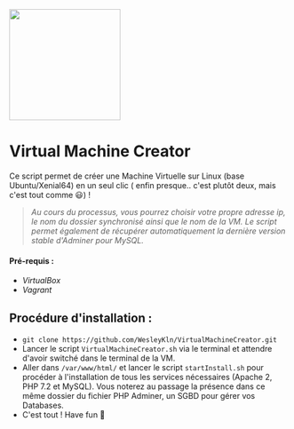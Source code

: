 <img src="https://cdn-images-1.medium.com/max/800/1*FIjDPNm9zRO_ESbUiGmCXA.png" width="200px">

# Virtual Machine Creator

Ce script permet de créer une Machine Virtuelle sur Linux (base Ubuntu/Xenial64) en un seul clic ( enfin presque.. c'est plutôt deux, mais c'est tout comme :smiley:) !
> *Au cours du processus, vous pourrez choisir votre propre adresse ip, le nom du dossier synchronisé ainsi que le nom de la VM. Le script permet également de récupérer automatiquement la dernière version stable d'Adminer pour MySQL.*

#### Pré-requis :
- *VirtualBox*
- *Vagrant*

## Procédure d'installation :
- `git clone https://github.com/WesleyKln/VirtualMachineCreator.git`
- Lancer le script `VirtualMachineCreator.sh` via le terminal et attendre d'avoir switché dans le terminal de la VM.
- Aller dans `/var/www/html/` et lancer le script `startInstall.sh` pour procéder à l'installation de tous les services nécessaires (Apache 2, PHP 7.2 et MySQL). Vous noterez au passage la présence dans ce même dossier du fichier PHP Adminer, un SGBD pour gérer vos Databases.
- C'est tout ! Have fun :facepunch: